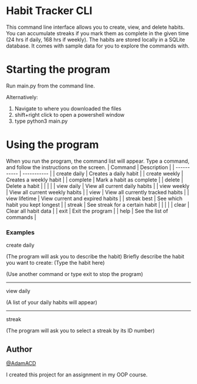 # Habit Tracker CLI
This command line interface allows you to create, view, and delete habits. You can accumulate streaks if you mark them as complete in the given time (24 hrs if daily, 168 hrs if weekly). The habits are stored locally in a SQLite database. It comes with sample data for you to explore the commands with.

# Starting the program
Run main.py from the command line.

Alternatively:
1. Navigate to where you downloaded the files
2. shift+right click to open a powershell window
3. type python3 main.py

# Using the program
When you run the program, the command list will appear. Type a command, and follow the instructions on the screen.
| Command | Description |
| ----------- | ----------- |
| create daily | Creates a daily habit |
| create weekly | Creates a weekly habit |
| complete | Mark a habit as complete |
| delete | Delete a habit |
| | |
| view daily | View all current daily habits |
| view weekly | View all current weekly habits |
| view | View all currently tracked habits |
| view lifetime | View current and expired habits |
| streak best | See which habit you kept longest |
| streak | See streak for a certain habit |
| | |
| clear | Clear all habit data |
| exit | Exit the program |
| help | See the list of commands |

### Examples

create daily

(The program will ask you to describe the habit) Briefly describe the habit you want to create: (Type the habit here)

(Use another command or type exit to stop the program)

---

view daily

(A list of your daily habits will appear)

---

streak

(The program will ask you to select a streak by its ID number)

## Author
[@AdamACD](https://github.com/adamacd)

I created this project for an assignment in my OOP course.
